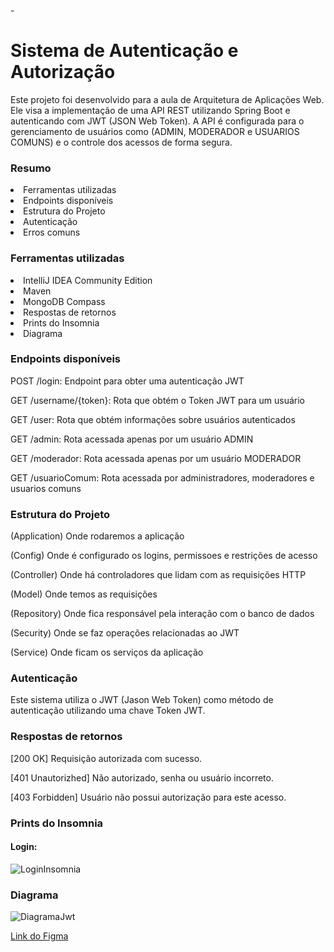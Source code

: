 -<h1>Sistema de Autenticação e Autorização</h1>
<p>Este projeto foi desenvolvido para a aula de Arquitetura de Aplicações Web. Ele visa a implementação de uma API REST utilizando Spring Boot e autenticando com JWT (JSON Web Token). A API é configurada para o gerenciamento de usuários como (ADMIN, MODERADOR e USUARIOS COMUNS) e o controle dos acessos de forma segura.</p>

<h3>Resumo</h3>
<li>Ferramentas utilizadas</li>
<li>Endpoints disponíveis</li>
<li>Estrutura do Projeto</li>
<li>Autenticação</li>
<li>Erros comuns</li>

<h3>Ferramentas utilizadas</h3>
<li>IntelliJ IDEA Community Edition</li>
<li>Maven</li>
<li>MongoDB Compass</li>
<li>Respostas de retornos</li>
<li>Prints do Insomnia</li>
<li>Diagrama</li>

<h3>Endpoints disponíveis</h3>
<p>POST /login: Endpoint para obter uma autenticação JWT</p>
<p>GET /username/{token}: Rota que obtém o Token JWT para um usuário</p>
<p>GET /user: Rota que obtém informações sobre usuários autenticados</p>
<p>GET /admin: Rota acessada apenas por um usuário ADMIN</p>
<p>GET /moderador: Rota acessada apenas por um usuário MODERADOR</p>
<p>GET /usuarioComum: Rota acessada por administradores, moderadores e usuarios comuns</p>

<h3>Estrutura do Projeto</h3>
<p>(Application) Onde rodaremos a aplicação</p>
<p>(Config) Onde é configurado os logins, permissoes e restrições de acesso</p>
<p>(Controller) Onde há controladores que lidam com as requisições HTTP</p>
<p>(Model) Onde temos as requisições</h5>
<p>(Repository) Onde fica responsável pela interação com o banco de dados</p>
<p>(Security) Onde se faz operações relacionadas ao JWT </p>
<p>(Service) Onde ficam os serviços da aplicação </p>

<h3>Autenticação</h3>
<p>Este sistema utiliza o JWT (Jason Web Token) como método de autenticação utilizando uma chave Token JWT.</p>

<h3>Respostas de retornos</h3>
<p>[200 OK] Requisição autorizada com sucesso.</p>
<p>[401 Unautorizhed] Não autorizado, senha ou usuário incorreto.</p>
<p>[403 Forbidden] Usuário não possui autorização para este acesso.</p>

<h3>Prints do Insomnia</h3>

<h4>Login:</h4>

![LoginInsomnia](https://github.com/EdsonBuzetti/Arquitetura-de-Aplicacoes-Web/assets/126629330/b6864e84-3d22-4552-8472-ca6a1dfe1e90)


<h3>Diagrama</h3>

![DiagramaJwt](https://github.com/EdsonBuzetti/Arquitetura-de-Aplicacoes-Web/assets/126629330/0da474a0-4837-4387-9e6d-373537b03e39)

[Link do Figma](https://www.figma.com/board/tr8WgZqoGpmwjJyDOBAMU1/Untitled?node-id=0-1&t=LwBmlAU9o7Hl0ddk-0)




